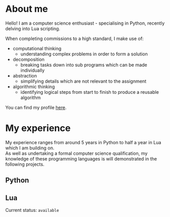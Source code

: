 # About me
Hello! I am a computer science enthusiast - specialising in Python, recently delving into Lua scripting. <br>

When completing commissions to a high standard, I make use of:
- computational thinking
  - understanding complex problems in order to form a solution
- decomposition
  - breaking tasks down into sub programs which can be made individually
- abstraction
  - simplifying details which are not relevant to the assignment
- algorithmic thinking
  - identifying logical steps from start to finish to produce a reusable algorithm

You can find my profile [here](https://www.roblox.com/users/2348124587/profile).

# My experience
My experience ranges from around 5 years in Python to half a year in Lua which I am building on. <br>
As well as undertaking a formal computer science qualification, my knowledge of these programming languages is will demonstrated in the following projects. <br>

<h2>
  Python
</h2>

<h2>
  Lua
</h2>

Current status: `available`
